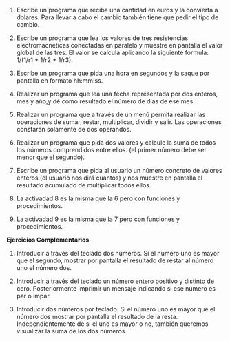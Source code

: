 1. Escribe un programa que reciba una cantidad en euros y la convierta a dolares. Para llevar a cabo el cambio también tiene que pedir el tipo de cambio.

2. Escribe un programa que lea los valores de tres resistencias
electromacnéticas conectadas en paralelo y muestre en pantalla el 
valor global de las tres. El valor se calcula aplicando la siguiente 
formula: 1/(1/r1 + 1/r2 + 1/r3).

3. Escribe un programa que pida una hora en segundos y la saque por pantalla en formato hh:mm:ss.

4. Realizar un programa que lea una fecha representada por dos enteros, mes y año,y dé como resultado el número de 
días de ese mes.

5. Realizar un programa que a través de un menú permita realizar las operaciones de sumar, restar, multiplicar, dividir y salir. Las operaciones constarán solamente de dos operandos.

6. Realizar un programa que pida dos valores y calcule la suma de todos los números comprendidos entre ellos. (el primer número debe ser menor que el segundo).

7. Escribe un programa que pida al usuario un número concreto de valores enteros (el usuario nos dirá cuantos) y nos muestre en pantalla el resultado acumulado de multiplicar todos ellos.

8. La activadad 8 es la misma que la 6 pero con funciones y procedimientos.

9. La activadad 9 es la misma que la 7 pero con funciones y procedimientos. 

**Ejercicios Complementarios**

1. Introducir a través del teclado dos números. Si el número uno es mayor que el segundo,
mostrar por pantalla el resultado de restar al número uno el número dos.

2. Introducir a través del teclado un número entero positivo y distinto de cero. Posteriormente
imprimir un mensaje indicando si ese número es par o impar.

3. Introducir dos números por teclado. Si el número uno es mayor que el número dos mostrar
por pantalla el resultado de la resta. Independientemente de si el uno es mayor o no,
también queremos visualizar la suma de los dos números.
